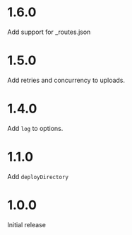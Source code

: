 # 1.6.0

Add support for _routes.json

# 1.5.0

Add retries and concurrency to uploads.

# 1.4.0

Add `log` to options.

# 1.1.0

Add `deployDirectory`

# 1.0.0

Initial release
